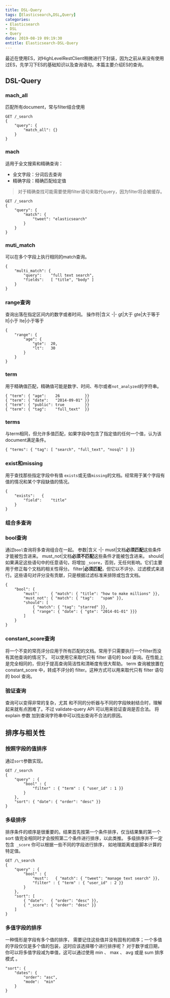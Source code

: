 ```yaml
---
title: DSL-Query
tags: [Elasticsearch,DSL,Query]
categories:
- Elasticsearch
- DSL
- Query
date: 2019-08-19 09:19:30
entitle: Elasticsearch-DSL-Query
---
```


最近在使用ES，对HighLevelRestClient稍微进行下封装，因为之前从来没有使用过ES，先学习下ES的基础知识以及查询语句。本篇主要介绍ES的查询。

<!--more-->

## DSL-Query

### mach_all
匹配所有document，常与filter结合使用
```
GET /_search
{
    "query": {
        "match_all": {}
    }
}
```

### mach
适用于全文搜索和精确查询：
*  全文字段：分词后去查询
*  精确字段：精确匹配给定值
> 对于精确查找可能需要使用filter语句来取代query，因为filter将会被缓存。

```
GET /_search
{
    "query": {
        "match": {
            "tweet": "elasticsearch"
        }
    }
}
```

### muti_match
可以在多个字段上执行相同的match查询。

```
{
    "multi_match": {
        "query":    "full text search",
        "fields":   [ "title", "body" ]
    }
}
```

### range查询
查询出落在指定区间内的数字或者时间。
操作符|含义
-|-
gt|大于
gte|大于等于
lt|小于
lte|小于等于

```
{
    "range": {
        "age": {
            "gte":  20,
            "lt":   30
        }
    }
}
```

### term
用于精确值匹配，精确值可能是数字、时间、布尔或者`not_analyzed`的字符串。

```
{ "term": { "age":    26           }}
{ "term": { "date":   "2014-09-01" }}
{ "term": { "public": true         }}
{ "term": { "tag":    "full_text"  }}
```

### terms
与term相同，但允许多值匹配，如果字段中包含了指定值的任何一个值，认为该document满足条件。
```
{ "terms": { "tag": [ "search", "full_text", "nosql" ] }}
```
### exist和missing
用于查找那些指定字段中有值 `exists`或无值`missing`的文档。经常用于某个字段有值的情况和某个字段缺值的情况。

```
{
    "exists":   {
        "field":    "title"
    }
}
```

### 组合多查询
### bool查询
通过`bool`查询将多查询组合在一起。
参数|含义
-|-
must|文档**必须匹配**这些条件才能被包含进来。
must_not|文档**必须不匹配**这些条件才能被包含进来。
should|如果满足这些语句中的任意语句，将增加 `_score`，否则，无任何影响。它们主要用于修正每个文档的相关性得分。
filter|**必须匹配**，但它以不评分、过滤模式来进行。这些语句对评分没有贡献，只是根据过滤标准来排除或包含文档。

```
{
    "bool": {
        "must":     { "match": { "title": "how to make millions" }},
        "must_not": { "match": { "tag":   "spam" }},
        "should": [
            { "match": { "tag": "starred" }},
            { "range": { "date": { "gte": "2014-01-01" }}}
        ]
    }
}
```

### constant_score查询
将一个不变的常亮评分应用于所有匹配的文档。常用于只需要执行一个filter而没有其他查询的情况下。
可以使用它来取代只有 filter 语句的 bool 查询。在性能上是完全相同的，但对于提高查询简洁性和清晰度有很大帮助。
term 查询被放置在 constant_score 中，转成不评分的 filter。这种方式可以用来取代只有 filter 语句的 bool 查询。

### 验证查询
查询可以变得非常的复杂，尤其 和不同的分析器与不同的字段映射结合时，理解起来就有点困难了。不过 validate-query API 可以用来验证查询是否合法。
将 explain 参数 加到查询字符串中可以找出查询不合法的原因。

## 排序与相关性
### 按照字段的值排序
通过`sort`参数实现。

```
GET /_search
{
    "query" : {
        "bool" : {
            "filter" : { "term" : { "user_id" : 1 }}
        }
    },
    "sort": { "date": { "order": "desc" }}
}
```

### 多级排序
排序条件的顺序是很重要的。结果首先按第一个条件排序，仅当结果集的第一个 sort 值完全相同时才会按照第二个条件进行排序，以此类推。
多级排序并不一定包含` _score` 你可以根据一些不同的字段进行排序， 如地理距离或是脚本计算的特定值。

```
GET /\_search
{
    "query" : {
        "bool" : {
            "must":   { "match": { "tweet": "manage text search" }},
            "filter" : { "term" : { "user_id" : 2 }}
        }
    },
    "sort": [
        { "date":   { "order": "desc" }},
        { "_score": { "order": "desc" }}
    ]
}
```

### 多值字段的排序
一种情形是字段有多个值的排序， 需要记住这些值并没有固有的顺序；一个多值的字段仅仅是多个值的包装，这时应该选择哪个进行排序呢？
对于数字或日期，你可以将多值字段减为单值，这可以通过使用 min 、 max 、 avg 或是 sum 排序模式 。

```
"sort": {
    "dates": {
        "order": "asc",
        "mode":  "min"
    }
}
```













